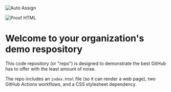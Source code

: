 ![Auto Assign](https://github.com/Toledo-s/demo-repository/actions/workflows/auto-assign.yml/badge.svg)

![Proof HTML](https://github.com/Toledo-s/demo-repository/actions/workflows/proof-html.yml/badge.svg)

# Welcome to your organization's demo respository
This code repository (or "repo") is designed to demonstrate the best GitHub has to offer with the least amount of noise.

The repo includes an `index.html` file (so it can render a web page), two GitHub Actions workflows, and a CSS stylesheet dependency.
